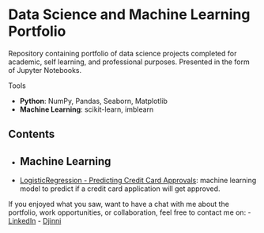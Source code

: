 # Data Science and Machine Learning Portfolio

Repository containing portfolio of data science projects completed for academic, self learning, and professional purposes. Presented in the form of Jupyter Notebooks.

Tools

- **Python**:  NumPy, Pandas, Seaborn, Matplotlib
- **Machine Learning**: scikit-learn, imblearn

## Contents
- ## Machine Learning

 - [LogisticRegression - Predicting Credit Card Approvals](https://github.com/Avtandyl/Portfolio/blob/master/Predicting%20Credit%20Card%20Approvals.ipynb): machine learning model to predict if a credit card application will get approved.



If you enjoyed what you saw, want to have a chat with me about the portfolio, work opportunities, or collaboration, feel free to contact me on:
    - [LinkedIn](https://www.linkedin.com/in/avtandilrudenko/)
    - [Djinni](https://djinni.co/q/d305750e30/)
